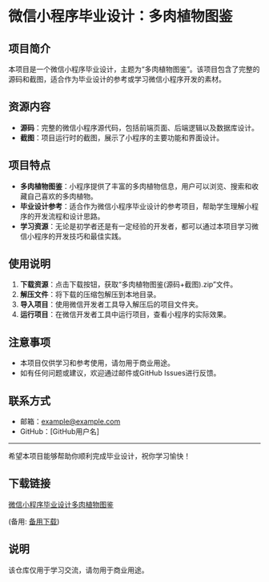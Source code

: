 # 微信小程序毕业设计：多肉植物图鉴

## 项目简介

本项目是一个微信小程序毕业设计，主题为“多肉植物图鉴”。该项目包含了完整的源码和截图，适合作为毕业设计的参考或学习微信小程序开发的素材。

## 资源内容

- **源码**：完整的微信小程序源代码，包括前端页面、后端逻辑以及数据库设计。
- **截图**：项目运行时的截图，展示了小程序的主要功能和界面设计。

## 项目特点

- **多肉植物图鉴**：小程序提供了丰富的多肉植物信息，用户可以浏览、搜索和收藏自己喜欢的多肉植物。
- **毕业设计参考**：适合作为微信小程序毕业设计的参考项目，帮助学生理解小程序的开发流程和设计思路。
- **学习资源**：无论是初学者还是有一定经验的开发者，都可以通过本项目学习微信小程序的开发技巧和最佳实践。

## 使用说明

1. **下载资源**：点击下载按钮，获取“多肉植物图鉴(源码+截图).zip”文件。
2. **解压文件**：将下载的压缩包解压到本地目录。
3. **导入项目**：使用微信开发者工具导入解压后的项目文件夹。
4. **运行项目**：在微信开发者工具中运行项目，查看小程序的实际效果。

## 注意事项

- 本项目仅供学习和参考使用，请勿用于商业用途。
- 如有任何问题或建议，欢迎通过邮件或GitHub Issues进行反馈。

## 联系方式

- 邮箱：example@example.com
- GitHub：[GitHub用户名]

---

希望本项目能够帮助你顺利完成毕业设计，祝你学习愉快！

## 下载链接
[微信小程序毕业设计多肉植物图鉴](https://pan.quark.cn/s/33b10a1a3363) 

(备用: [备用下载](https://pan.baidu.com/s/1Jw_qDKWulG9MGRoJmXksEg?pwd=1234))

## 说明

该仓库仅用于学习交流，请勿用于商业用途。
